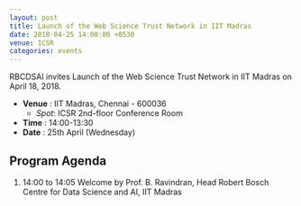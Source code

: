 ```yaml
---
layout: post
title: Launch of the Web Science Trust Network in IIT Madras
date: 2018-04-25 14:00:00 +0530
venue: ICSR
categories: events
---
```


RBCDSAI invites Launch of the Web Science Trust Network in IIT Madras on April 18, 2018.
<ul>
	<li>
		<b>Venue</b> : IIT Madras, Chennai - 600036
		<ul>
			<li> <i>Spot</i>: ICSR 2nd-floor Conference Room </li>
		</ul>
	</li>
	<li><b>Time</b> : 14:00-13:30</li>
	<li><b>Date</b> : 25th April (Wednesday)</li>

</ul>

<h2 class="post-title text-center"> Program Agenda </h2>
<ol class="publications">
  <li> 
     <span class="pub-authors">
       14:00 to 14:05   Welcome by Prof. B. Ravindran, Head Robert Bosch Centre for Data Science and AI, IIT Madras 
     </span>
  </li>
</ol>
